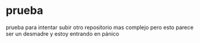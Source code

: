# prueba
prueba para intentar subir otro repositorio mas complejo
pero esto parece ser un desmadre
y estoy entrando en pánico
